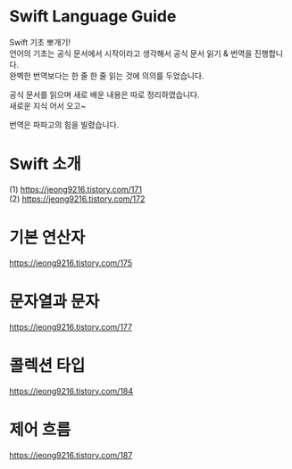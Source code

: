 # Swift Language Guide
Swift 기초 뽀개기!  
언어의 기초는 공식 문서에서 시작이라고 생각해서 공식 문서 읽기 & 번역을 진행합니다.  
완벽한 번역보다는 한 줄 한 줄 읽는 것에 의의를 두었습니다.  

공식 문서를 읽으며 새로 배운 내용은 따로 정리하였습니다.  
새로운 지식 어서 오고~  

번역은 파파고의 힘을 빌렸습니다.  

# Swift 소개
(1) https://jeong9216.tistory.com/171  
(2) https://jeong9216.tistory.com/172

# 기본 연산자
https://jeong9216.tistory.com/175

# 문자열과 문자
https://jeong9216.tistory.com/177

# 콜렉션 타입
https://jeong9216.tistory.com/184

# 제어 흐름
https://jeong9216.tistory.com/187
